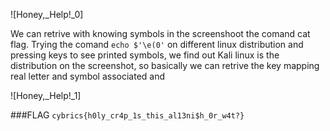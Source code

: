 
![Honey,_Help!_0]

We can retrive with knowing symbols in the screenshoot the comand cat flag. 
Trying the comand ```echo $'\e(0'``` on different linux distribution and pressing keys to see printed symbols, we find out Kali linux is the distribution on the screenshot, so basically we can retrive the key mapping real letter and symbol associated and 

![Honey,_Help!_1]

###FLAG ```cybrics{h0ly_cr4p_1s_this_al13ni$h_0r_w4t?}```
